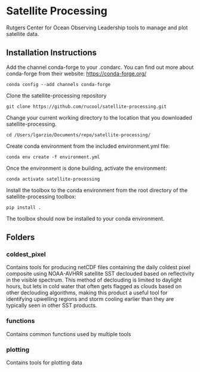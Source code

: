 # Satellite Processing
Rutgers Center for Ocean Observing Leadership tools to manage and plot satellite data.

## Installation Instructions
Add the channel conda-forge to your .condarc. You can find out more about conda-forge from their website: https://conda-forge.org/

`conda config --add channels conda-forge`

Clone the satellite-processing repository

`git clone https://github.com/rucool/satellite-processing.git`

Change your current working directory to the location that you downloaded satellite-processing. 

`cd /Users/lgarzio/Documents/repo/satellite-processing/`

Create conda environment from the included environment.yml file:

`conda env create -f environment.yml`

Once the environment is done building, activate the environment:

`conda activate satellite-processing`

Install the toolbox to the conda environment from the root directory of the satellite-processing toolbox:

`pip install .`

The toolbox should now be installed to your conda environment.

## Folders
### coldest_pixel
Contains tools for producing netCDF files containing the daily coldest pixel composite using NOAA-AVHRR satellite SST declouded based on reflectivity in the visible spectrum. This method of declouding is limited to daylight hours, but lets in cold water that often gets flagged as clouds based on other declouding algorithms, making this product a useful tool for identifying upwelling regions and storm cooling earlier than they are typically seen in other SST products.

### functions
Contains common functions used by multiple tools

### plotting
Contains tools for plotting data